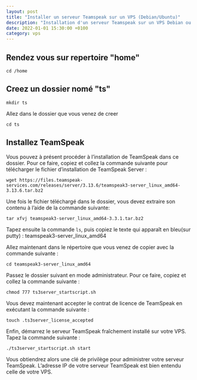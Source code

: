 ```yaml
---
layout: post
title: "Installer un serveur Teamspeak sur un VPS (Debian/Ubuntu)"
description: "Installation d'un serveur Teamspeak sur un VPS Debian ou Ubuntu"
date: 2022-01-01 15:30:00 +0100
category: vps
---
```


## Rendez vous sur repertoire "home"

```cd /home```

## Creez un dossier nomé "ts"

```mkdir ts```

Allez dans le dossier que vous venez de creer 

```cd ts```

## Installez TeamSpeak

Vous pouvez à présent procéder à l’installation de TeamSpeak dans ce dossier. Pour ce faire, copiez et collez la commande suivante pour télécharger le fichier d’installation de TeamSpeak Server :

```wget https://files.teamspeak-services.com/releases/server/3.13.6/teamspeak3-server_linux_amd64-3.13.6.tar.bz2```

Une fois le fichier téléchargé dans le dossier, vous devez extraire son contenu à l’aide de la commande suivante:

```tar xfvj teamspeak3-server_linux_amd64-3.3.1.tar.bz2```

 Tapez ensuite la commande `ls`, puis copiez le texte qui apparaît en bleu(sur putty) : teamspeak3-server_linux_amd64
 
 Allez maintenant dans le répertoire que vous venez de copier avec la commande suivante :
 
 ```cd teamspeak3-server_linux_amd64```
 
 Passez le dossier suivant en mode administrateur. Pour ce faire, copiez et collez la commande suivante :
 
 ```chmod 777 ts3server_startscript.sh```
 
 Vous devez maintenant accepter le contrat de licence de TeamSpeak en exécutant la commande suivante :
 
 ```touch .ts3server_license_accepted```
 
 Enfin, démarrez le serveur TeamSpeak fraîchement installé sur votre VPS. Tapez la commande suivante :
 
 ```./ts3server_startscript.sh start```
 
 Vous obtiendrez alors une clé de privilège pour administrer votre serveur TeamSpeak. L’adresse IP de votre serveur TeamSpeak est bien entendu celle de votre VPS.
 
 
